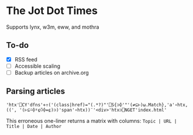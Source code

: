 # The Jot Dot Times

Supports lynx, w3m, eww, and mothra

## To-do

- [X] RSS feed
- [ ] Accessible scaling
- [ ] Backup articles on archive.org

## Parsing articles

```
'htx'⎕CY'dfns'⋄↑('(class|href)="(.*?)"'⎕S{⊃⌽'"'(≠⊆⊢)⍵.Match},'a'∘htx,((', '(⊢⊆⍨⌽⍤⍷⍥⌽=⍷)⊃)'span'∘htx))¨'<div>'htx⊃⎕NGET'index.html'
```

This erroneous one-liner returns a matrix with columns: `Topic | URL | Title | Date | Author`